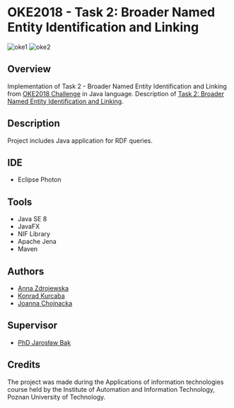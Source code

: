 # OKE2018 - Task 2: Broader Named Entity Identification and Linking
![oke1](https://user-images.githubusercontent.com/15147818/51382959-6938b580-1b18-11e9-91ed-7d19f4a1801e.png)
![oke2](https://user-images.githubusercontent.com/15147818/51382960-6b027900-1b18-11e9-959a-997b47828929.png)

## Overview
Implementation of Task 2 - Broader Named Entity Identification and Linking from [OKE2018 Challenge](https://project-hobbit.eu/challenges/oke2018-challenge-eswc-2018/) in Java language.
Description of [Task 2: Broader Named Entity Identification and Linking](https://project-hobbit.eu/challenges/oke2018-challenge-eswc-2018/tasks/#task2).

## Description
Project includes Java application for RDF queries.

## IDE
- Eclipse Photon

## Tools
- Java SE 8
- JavaFX
- NIF Library
- Apache Jena
- Maven

## Authors
- [Anna Zdrojewska](https://github.com/SideCut13)
- [Konrad Kurcaba](https://github.com/Konradkurcaba)
- [Joanna Chojnacka](https://github.com/jchojnacka)

## Supervisor
- [PhD Jarosław Bąk](http://jaroslaw.bak.pracownik.put.poznan.pl/index.php)

## Credits
The project was made during the Applications of information technologies course held by the Institute of Automation and Information Technology, Poznan University of Technology.

